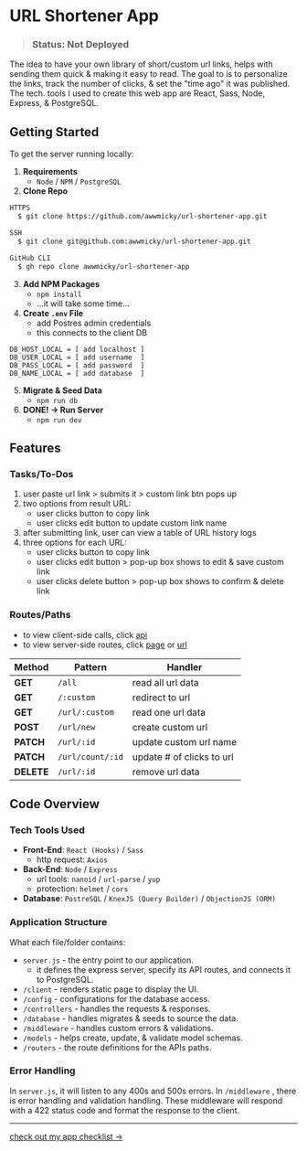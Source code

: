 # URL Shortener App

> ### Status: **Not Deployed**

The idea to have your own library of short/custom url links, helps with sending them quick & making it easy to read.
The goal to is to personalize the links, track the number of clicks, & set the "time ago" it was published.
The tech. tools I used to create this web app are React, Sass, Node, Express, & PostgreSQL.

## Getting Started
To get the server running locally:

1. **Requirements**
    - `Node` / `NPM` / `PostgreSQL`
2. **Clone Repo**
```bash
HTTPS
  $ git clone https://github.com/awwmicky/url-shortener-app.git

SSH
  $ git clone git@github.com:awwmicky/url-shortener-app.git

GitHub CLI
  $ gh repo clone awwmicky/url-shortener-app
```
3. **Add NPM Packages**
    - `npm install`
    - …it will take some time…
4. **Create `.env` File**
    - add Postres admin credentials
    - this connects to the client DB
```env
DB_HOST_LOCAL = [ add localhost ]
DB_USER_LOCAL = [ add username  ]
DB_PASS_LOCAL = [ add password  ]
DB_NAME_LOCAL = [ add database  ]
```
5. **Migrate & Seed Data**
    - `npm run db`
6. **DONE! → Run Server**
    - `npm run dev`

## Features

### Tasks/To-Dos
1. user paste url link > submits it > custom link btn pops up
2. two options from result URL:
    - user clicks button to copy link
    - user clicks edit button to update custom link name
3. after submitting link, user can view a table of URL history logs
4. three options for each URL:
    - user clicks button to copy link
    - user clicks edit button > pop-up box shows to edit & save custom link
    - user clicks delete button > pop-up box shows to confirm & delete link

### Routes/Paths
- to view client-side calls, click [api](/client/src/apis/api-call.js)
- to view server-side routes, click [page](/routers/page-route.js) or [url](/routers/url-route.js)

| Method | Pattern | Handler |
|---|---|---|
| **GET**    | `/all`           | read all url data         |
| **GET**    | `/:custom`       | redirect to url           |
| **GET**    | `/url/:custom`   | read one url data         |
| **POST**   | `/url/new`       | create custom url         |
| **PATCH**  | `/url/:id`       | update custom url name    |
| **PATCH**  | `/url/count/:id` | update # of clicks to url |
| **DELETE** | `/url/:id`       | remove url data           |

## Code Overview

### Tech Tools Used
- **Front-End**: `React (Hooks)` / `Sass`
    - http request: `Axios`
- **Back-End**: `Node` / `Express`
    - url tools: `nanoid` / `url-parse` / `yup`
    - protection: `helmet` / `cors`
- **Database**: `PostreSQL` / `KnexJS (Query Builder)` / `ObjectionJS (ORM)`

### Application Structure
What each file/folder contains:

- `server.js` - the entry point to our application. 
    - it defines the express server, specify its API routes, and connects it to PostgreSQL.
- `/client` - renders static page to display the UI.
- `/config` - configurations for the database access.
- `/controllers` - handles the requests & responses.
- `/database` - handles migrates & seeds to source the data.
- `/middleware` - handles custom errors & validations.
- `/models` -  helps create, update, & validate model schemas.
- `/routers` - the route definitions for the APIs paths.

### Error Handling
In `server.js`, it will listen to any 400s and 500s errors. In `/middleware` , there is error handling and validation handling. These middleware will respond with a 422 status code and format the response to the client.

---

[check out my app checklist →](/docs/history-log.md)
